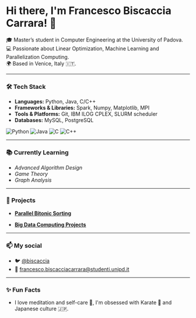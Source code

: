 # Hi there, I'm Francesco Biscaccia Carrara! 👋

🎓 Master’s student in Computer Engineering at the University of Padova.  
💻 Passionate about Linear Optimization, Machine Learning and Parallelization Computing.  
🌍 Based in Venice, Italy 🇮🇹.  

---

### 🛠️ Tech Stack
- **Languages:** Python, Java, C/C++
- **Frameworks & Libraries:** Spark, Numpy, Matplotlib, MPI
- **Tools & Platforms:** Git, IBM ILOG CPLEX, SLURM scheduler
- **Databases:** MySQL, PostgreSQL

![Python](https://img.shields.io/badge/Python-3776AB?style=for-the-badge&logo=python&logoColor=white)
![Java](https://img.shields.io/badge/Java-ED8B00?style=for-the-badge&logo=java&logoColor=white)
![C](https://img.shields.io/badge/C-A8B9CC?style=for-the-badge&logo=c&logoColor=white)
![C++](https://img.shields.io/badge/C%2B%2B-00599C?style=for-the-badge&logo=c%2B%2B&logoColor=white)

---

### 📚 Currently Learning
- *Advanced Algorithm Design*
- *Game Theory*
- *Graph Analysis*
---

### 🚀 Projects
- **[Parallel Bitonic Sorting](https://github.com/francesco-biscaccia-carrara/BitonicSort)** 
  
- **[Big Data Computing Projects](https://github.com/francesco-biscaccia-carrara/BigData_Projects)**  

---

### 📫 My social
- 🐦 [@biscaccia](https://x.com/biscaccia?s=21)
- 📧 [francesco.biscacciacarrara@studenti.unipd.it](mailto:francesco.biscacciacarrara@studenti.unipd.it)

---

### ✨ Fun Facts
- I love meditation and self-care 🍃, I'm obsessed with Karate 👊 and Japanese culture 🇯🇵.
  
